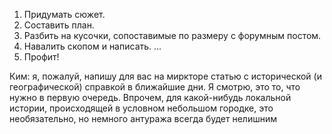 1. Придумать сюжет.
2. Составить план.
3. Разбить на кусочки, сопоставимые по размеру с форумным постом.
4. Навалить скопом и написать.
...
5. Профит!


Ким: я, пожалуй, напишу для вас на миркторе статью с исторической (и географической) справкой в ближайшие дни. Я смотрю, это то, что нужно в первую очередь. Впрочем, для какой-нибудь локальной истории, происходящей в условном небольшом городке, это необязательно, но немного антуража всегда будет нелишним
